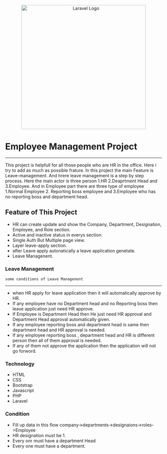 <p align="center"><a href="https://laravel.com" target="_blank"><img src="https://raw.githubusercontent.com/laravel/art/master/logo-lockup/5%20SVG/2%20CMYK/1%20Full%20Color/laravel-logolockup-cmyk-red.svg" width="400" alt="Laravel Logo"></a></p>
</p>

# Employee Management Project
***
This project is helpfull for all those people who are HR in the office. Here i try to add as much as possible frature. In this project the main Feature is Leave-management. And hrere leave management is a step by step process. Here the main actor is three person 1.HR 2.Deaprtment Head  and  3.Employee.  And in Employee part there are three type of employee 1.Normal Employee 2. Reporting boss employee and 3.Employee who has no reporting boss and department head.


## Feature of This Project
 - HR can create update and show the Company, Department, Designation, Employee, and Role section.
 - Active and inactive status in everys section.
 - Single Auth But Multiple page view.
 - Layer leave-apply section.
 - after Leave apply autonatically a leave application genetate.
 - Leave Managenent.

 
 ### Leave Management
    some conditions of Leave Managenent
 ***
 - when HR apply for leave application then it will automatically approve by HR.
 - If any employee have no Department head and no Reporting boss then leave application just need HR approve.
 - If Employee is Department Head then He just need HR approval and Department Head approval automatically given.
 - If any employee reporting boss and department head is same then department head and HR approval is needed.
 - If any employee reporting boss , department head and HR is different person then all of them approval is needed.
 - If any of them not approve the application then the application will not go forword.
 

### Technology
- HTML
- CSS
- Bootstrap
- Javascript
- PHP
- Laravel

### Condition
- Fill up data in this flow company->departments->designaions->roles->Employee
- HR designation must be 1.
- Every onr must have a department Head
- Every one must have a department.

